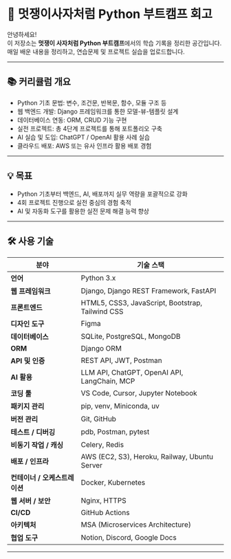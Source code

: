 # 🦁 멋쟁이사자처럼 Python 부트캠프 회고

안녕하세요!  
이 저장소는 **멋쟁이 사자처럼 Python 부트캠프**에서의 학습 기록을 정리한 공간입니다.  
매일 배운 내용을 정리하고, 연습문제 및 프로젝트 실습을 업로드합니다. 

---

## 📚 커리큘럼 개요

- Python 기초 문법: 변수, 조건문, 반복문, 함수, 모듈 구조 등
- 웹 백엔드 개발: Django 프레임워크를 통한 모델-뷰-템플릿 설계
- 데이터베이스 연동: ORM, CRUD 기능 구현
- 실전 프로젝트: 총 4단계 프로젝트를 통해 포트폴리오 구축
- AI 실습 및 도입: ChatGPT / OpenAI 활용 사례 실습
- 클라우드 배포: AWS 또는 유사 인프라 활용 배포 경험

---

## 💡 목표

- Python 기초부터 백엔드, AI, 배포까지 실무 역량을 포괄적으로 강화
- 4회 프로젝트 진행으로 실전 중심의 경험 축적
- AI 및 자동화 도구를 활용한 실전 문제 해결 능력 향상

---

## 🛠 사용 기술

| 분야 | 기술 스택 |
|------|-----------|
| **언어** | Python 3.x |
| **웹 프레임워크** | Django, Django REST Framework, FastAPI |
| **프론트엔드** | HTML5, CSS3, JavaScript, Bootstrap, Tailwind CSS |
| **디자인 도구** | Figma |
| **데이터베이스** | SQLite, PostgreSQL, MongoDB |
| **ORM** | Django ORM |
| **API 및 인증** | REST API, JWT, Postman |
| **AI 활용** | LLM API, ChatGPT, OpenAI API, LangChain, MCP |
| **코딩 툴** | VS Code, Cursor, Jupyter Notebook |
| **패키지 관리** | pip, venv, Miniconda, uv |
| **버전 관리** | Git, GitHub |
| **테스트 / 디버깅** | pdb, Postman, pytest |
| **비동기 작업 / 캐싱** | Celery, Redis |
| **배포 / 인프라** | AWS (EC2, S3), Heroku, Railway, Ubuntu Server |
| **컨테이너 / 오케스트레이션** | Docker, Kubernetes |
| **웹 서버 / 보안** | Nginx, HTTPS |
| **CI/CD** | GitHub Actions |
| **아키텍처** | MSA (Microservices Architecture) |
| **협업 도구** | Notion, Discord, Google Docs |
---
